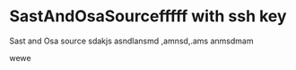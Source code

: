 # SastAndOsaSourcefffff with ssh key
Sast and Osa source
sdakjs
asndlansmd
,amnsd,.ams
anmsdmam

wewe
